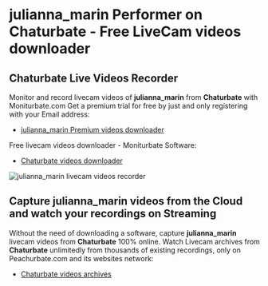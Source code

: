 # julianna_marin Performer on Chaturbate - Free LiveCam videos downloader

## Chaturbate Live Videos Recorder

Monitor and record livecam videos of **julianna_marin** from **Chaturbate** with Moniturbate.com
Get a premium trial for free by just and only registering with your Email address:
* [julianna_marin Premium videos downloader](https://moniturbate.com/request-demo-licence-key.html)

Free livecam videos downloader - Moniturbate Software:
* [Chaturbate videos downloader](https://moniturbate.com/moniturbate-download-software.html)

![julianna_marin livecam videos recorder](https://peachurnet.com/templates/moniturbate-software.png)


## Capture julianna_marin videos from the Cloud and watch your recordings on Streaming

Without the need of downloading a software, capture **julianna_marin** livecam videos from **Chaturbate** 100% online.
Watch Livecam archives from **Chaturbate** unlimitedly from thousands of existing recordings, only on Peachurbate.com and its websites network:
* [Chaturbate videos archives](https://peachurnet.com/)
